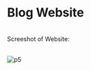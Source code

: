 # Blog Website
<br>
Screeshot of Website:
<br><br>

![p5](https://github.com/Timir07/Blog-Website/assets/98303189/d294b4c4-83a7-4a34-bb00-5f84e6d6df72)
